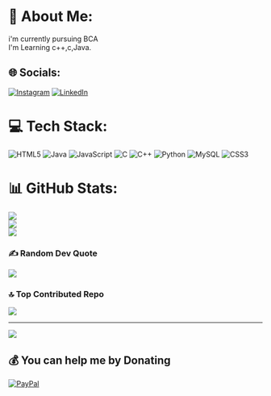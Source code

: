 # 💫 About Me:
i'm currently pursuing BCA<br>I'm Learning c++,c,Java.<br>


## 🌐 Socials:
[![Instagram](https://img.shields.io/badge/Instagram-%23E4405F.svg?logo=Instagram&logoColor=white)](https://instagram.com/v3_xnm) [![LinkedIn](https://img.shields.io/badge/LinkedIn-%230077B5.svg?logo=linkedin&logoColor=white)](https://linkedin.com/in/kushal-kumawat-554b65288) 

# 💻 Tech Stack:
![HTML5](https://img.shields.io/badge/html5-%23E34F26.svg?style=flat&logo=html5&logoColor=white) ![Java](https://img.shields.io/badge/java-%23ED8B00.svg?style=flat&logo=openjdk&logoColor=white) ![JavaScript](https://img.shields.io/badge/javascript-%23323330.svg?style=flat&logo=javascript&logoColor=%23F7DF1E) ![C](https://img.shields.io/badge/c-%2300599C.svg?style=flat&logo=c&logoColor=white) ![C++](https://img.shields.io/badge/c++-%2300599C.svg?style=flat&logo=c%2B%2B&logoColor=white) ![Python](https://img.shields.io/badge/python-3670A0?style=flat&logo=python&logoColor=ffdd54) ![MySQL](https://img.shields.io/badge/mysql-4479A1.svg?style=flat&logo=mysql&logoColor=white) ![CSS3](https://img.shields.io/badge/css3-%231572B6.svg?style=flat&logo=css3&logoColor=white)
# 📊 GitHub Stats:
![](https://github-readme-stats.vercel.app/api?username=Kushal96499&theme=blue_navy&hide_border=false&include_all_commits=false&count_private=false)<br/>
![](https://github-readme-streak-stats.herokuapp.com/?user=Kushal96499&theme=blue_navy&hide_border=false)<br/>
![](https://github-readme-stats.vercel.app/api/top-langs/?username=Kushal96499&theme=blue_navy&hide_border=false&include_all_commits=false&count_private=false&layout=compact)

### ✍️ Random Dev Quote
![](https://quotes-github-readme.vercel.app/api?type=vetical&theme=radical)

### 🔝 Top Contributed Repo
![](https://github-contributor-stats.vercel.app/api?username=Kushal96499&limit=5&theme=radical&combine_all_yearly_contributions=true)

---
[![](https://visitcount.itsvg.in/api?id=Kushal96499&icon=5&color=1)](https://visitcount.itsvg.in)

  ## 💰 You can help me by Donating
  [![PayPal](https://img.shields.io/badge/PayPal-00457C?style=for-the-badge&logo=paypal&logoColor=white)](https://paypal.me/@KushalKumawat96499) 

  
<!-- Proudly created with GPRM ( https://gprm.itsvg.in ) -->
